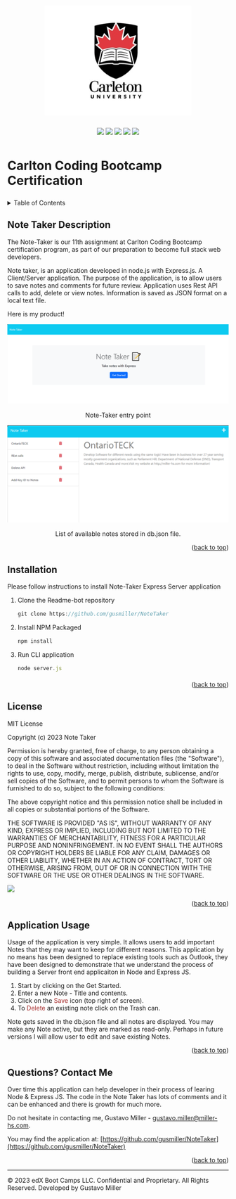 <a id="readme-top" name="readme-top"></a>

<p align="center"><img src="./documents/Images/carleton-u-logo.jpg" height="250"></p>

<p align="center" style="margin-top:25px; margin-bottom:50px;">
	<a><img src="https://img.shields.io/static/v1.svg?label=javascript&message=Language&color=green"/></a>
	<a><img src="https://img.shields.io/static/v1.svg?label=nodejs&message=Server&color=purple"/></a>
	<a><img src="https://img.shields.io/static/v1.svg?label=github&message=Versions&color=cyan"/></a>
	<a><img src="https://img.shields.io/static/v1.svg?label=License&message=MIT&color=red"/></a>
	<a><img src="https://img.shields.io/static/v1.svg?label=ExpressJS&message=REST&color=burlywood"/></a>
</p>

# Carlton Coding Bootcamp Certification

<details style="margin-bottom: 25px; margin-top: 25px;">
	<summary>Table of Contents</summary>
	<ol>
		<li><a href="#Description">Note Taker Description</a></li>
		<li><a href="#installation">Installation</a></li>
		<li><a href="#license">License</a></li>
		<li><a href="#usage">Application Usage</a></li>
		<li><a href="#contactme">Questions? Contact Me!</a></li>
	</ol>
</details>
<div id="Description" style="margin-top: 25px;">

## Note Taker Description

The Note-Taker is our 11th assignment at Carlton Coding Bootcamp certification program, as part of our preparation to become full stack web developers.

Note taker, is an application developed in node.js with Express.js. A Client/Server application. The purpose of the application, is to allow users to save notes and comments for future review. Application uses Rest API calls to add, delete or view notes. Information is saved as JSON format on a local text file.

Here is my product!

<div style="margin-top: 15px;">
	<img src="./documents/Images/NOTE001.png">
	<p align="center">Note-Taker entry point</p>
</div>

<div style="margin-top: 15px;">
	<img src="./documents/Images/NOTE002.png">
	<p align="center">List of available notes stored in db.json file.</p>
</div>

</div>

<p align="right">(<a href="#readme-top">back to top</a>)</p>

<div id="installation" style="margin-bottom: 20px;margin-top: 20px;">

## Installation

Please follow instructions to install Note-Taker Express Server application

1. Clone the Readme-bot repository
	```js
	git clone https://github.com/gusmiller/NoteTaker
	```
2. Install NPM Packaged
	```js
	npm install
	```
3. Run CLI application
	```js
	node server.js
	```
</div>

<p align="right">(<a href="#readme-top">back to top</a>)</p>

<div id="license" style="margin-top: 25px;">

## License

MIT License

Copyright (c) 2023 Note Taker

Permission is hereby granted, free of charge, to any person obtaining a copy of this software and associated documentation files (the "Software"), to deal in the Software without restriction, including without limitation the rights to use, copy, modify, merge, publish, distribute, sublicense, and/or sell copies of the Software, and to permit persons to whom the Software is furnished to do so, subject to the following conditions:

The above copyright notice and this permission notice shall be included in all copies or substantial portions of the Software.

THE SOFTWARE IS PROVIDED "AS IS", WITHOUT WARRANTY OF ANY KIND, EXPRESS OR IMPLIED, INCLUDING BUT NOT LIMITED TO THE WARRANTIES OF MERCHANTABILITY, FITNESS FOR A PARTICULAR PURPOSE AND NONINFRINGEMENT. IN NO EVENT SHALL THE AUTHORS OR COPYRIGHT HOLDERS BE LIABLE FOR ANY CLAIM, DAMAGES OR OTHER LIABILITY, WHETHER IN AN ACTION OF CONTRACT, TORT OR OTHERWISE, ARISING FROM, OUT OF OR IN CONNECTION WITH THE SOFTWARE OR THE USE OR OTHER DEALINGS IN THE SOFTWARE.

<a><img src="https://img.shields.io/static/v1.svg?label=License&message=MIT&color=yellow"/></a>

<p align="right">(<a href="#readme-top">back to top</a>)</p>

</div>

<div id="usage" style="margin-top: 25px;">

## Application Usage

Usage of the application is very simple. It allows users to add important Notes that they may want to keep for different reasons. This application by no means has been designed to replace existing tools such as Outlook, they have been designed to demonstrate that we understand the process of building a Server front end applicaiton in Node and Express JS.

1. Start by clicking on the Get Started.
2. Enter a new Note - Title and contents.
3. Click on the <span style="color:brown;">Save</span> icon (top right of screen).
4. To <span style="color:brown;">Delete</span> an existing note click on the Trash can.

Note gets saved in the db.json file and all notes are displayed. You may make any Note active, but they are marked as read-only. Perhaps in future versions I will allow user to edit and save existing Notes.

<p align="right">(<a href="#readme-top">back to top</a>)</p>

</div>

<div id="contactme" style="margin-top: 25px;">

## Questions? Contact Me 

Over time this application can help developer in their process of learing Node & Express JS. The code in the Note Taker has lots of comments and it can be enhanced and there is growth for much more.

Do not hesitate in contacting me, Gustavo Miller - gustavo.miller@miller-hs.com.

You may find the application at: [https://github.com/gusmiller/NoteTaker](https://github.com/gusmiller/NoteTaker)

<p align="right">(<a href="#readme-top">back to top</a>)</p>

</div>

---
© 2023 edX Boot Camps LLC. Confidential and Proprietary. All Rights Reserved. Developed by Gustavo Miller